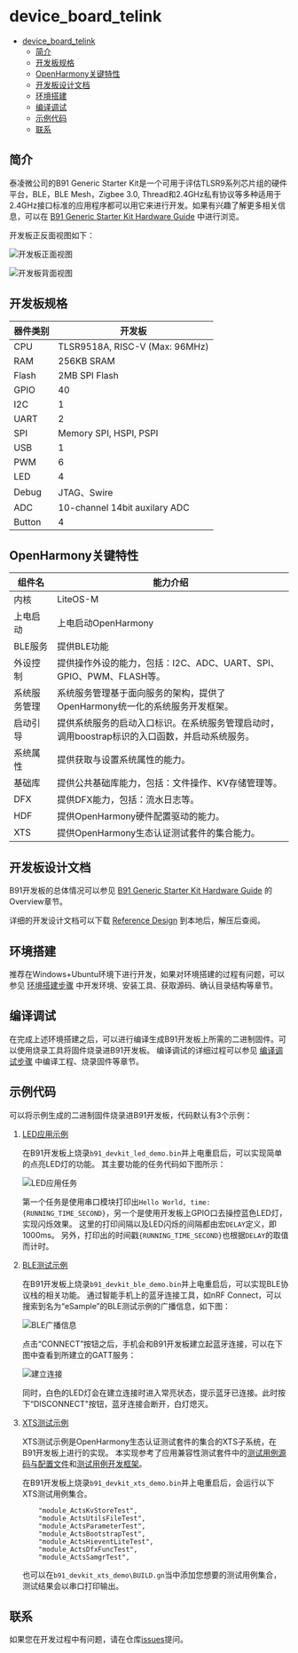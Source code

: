 # device_board_telink

- [device_board_telink](#device_board_telink)
  - [简介](#简介)
  - [开发板规格](#开发板规格)
  - [OpenHarmony关键特性](#openharmony关键特性)
  - [开发板设计文档](#开发板设计文档)
  - [环境搭建](#环境搭建)
  - [编译调试](#编译调试)
  - [示例代码](#示例代码)
  - [联系](#联系)

## 简介

泰凌微公司的B91 Generic Starter Kit是一个可用于评估TLSR9系列芯片组的硬件平台，BLE，BLE Mesh，Zigbee 3.0, Thread和2.4GHz私有协议等多种适用于2.4GHz接口标准的应用程序都可以用它来进行开发。如果有兴趣了解更多相关信息，可以在 [B91 Generic Starter Kit Hardware Guide](http://wiki.telink-semi.cn/wiki/Hardware/B91_Generic_Starter_Kit_Hardware_Guide/) 中进行浏览。

开发板正反面视图如下：

![开发板正面视图](image/TLSR9518ADK80D_Top_View.png)

![开发板背面视图](image/TLSR9518ADK80D_Bottom_View.png)

## 开发板规格

| 器件类别  |              开发板              |
| ---------- | -------------------------------- |
| CPU       | TLSR9518A, RISC-V (Max: 96MHz) |
| RAM       | 256KB SRAM                       |
| Flash      | 2MB SPI Flash                    |
| GPIO      | 40                             |
| I2C      | 1                               |
| UART       | 2                                |
| SPI      | Memory SPI, HSPI, PSPI       |
| USB      | 1                            |
| PWM      | 6                             |
| LED      | 4                                |
| Debug     | JTAG、Swire               |
| ADC      | 10-channel 14bit auxilary ADC |
| Button    | 4 |

## OpenHarmony关键特性

| 组件名       | 能力介绍                                                                                       |
| -------------- | ------------------------------------------------------------------------------------------------ |
| 内核         | LiteOS-M                                                                                        |
| 上电启动     | 上电启动OpenHarmony                                                                          |
| BLE服务      | 提供BLE功能                                          |
| 外设控制     | 提供操作外设的能力，包括：I2C、ADC、UART、SPI、GPIO、PWM、FLASH等。                      |
| 系统服务管理 | 系统服务管理基于面向服务的架构，提供了OpenHarmony统一化的系统服务开发框架。                  |
| 启动引导     | 提供系统服务的启动入口标识。在系统服务管理启动时，调用boostrap标识的入口函数，并启动系统服务。 |
| 系统属性     | 提供获取与设置系统属性的能力。                                                                   |
| 基础库       | 提供公共基础库能力，包括：文件操作、KV存储管理等。                                                      |
| DFX          | 提供DFX能力，包括：流水日志等。                                                     |
| HDF           | 提供OpenHarmony硬件配置驱动的能力。                                                         |
| XTS          | 提供OpenHarmony生态认证测试套件的集合能力。                                                    |

## 开发板设计文档

B91开发板的总体情况可以参见 [B91 Generic Starter Kit Hardware Guide](http://wiki.telink-semi.cn/wiki/Hardware/B91_Generic_Starter_Kit_Hardware_Guide/) 的Overview章节。

详细的开发设计文档可以下载 [Reference Design](http://wiki.telink-semi.cn/doc/hw/B91_DevelopmentBoard_TLSR9518ADK80D.zip) 到本地后，解压后查阅。

## 环境搭建

推荐在Windows+Ubuntu环境下进行开发，如果对环境搭建的过程有问题，可以参见 [环境搭建步骤](https://gitee.com/openharmony-sig/device_soc_telink/blob/master/README_zh.md#安装工具) 中开发环境、安装工具、获取源码、确认目录结构等章节。

## 编译调试

在完成上述环境搭建之后，可以进行编译生成B91开发板上所需的二进制固件。可以使用烧录工具将固件烧录进B91开发板。
编译调试的详细过程可以参见 [编译调试步骤](https://gitee.com/openharmony-sig/device_soc_telink/blob/master/README_zh.md#编译工程) 中编译工程、烧录固件等章节。

## 示例代码

可以将示例生成的二进制固件烧录进B91开发板，代码默认有3个示例：

1. [LED应用示例](https://gitee.com/openharmony-sig/vendor_telink/tree/master/b91_devkit_led_demo)

    在B91开发板上烧录`b91_devkit_led_demo.bin`并上电重启后，可以实现简单的点亮LED灯的功能。
    其主要功能的任务代码如下图所示：

    ![LED应用任务](image/led_code.png)

    第一个任务是使用串口模块打印出`Hello World, time:{RUNNING_TIME_SECOND}`，另一个是使用开发板上GPIO口去操控蓝色LED灯，实现闪烁效果。
    这里的打印间隔以及LED闪烁的间隔都由宏`DELAY`定义，即1000ms。
    另外，打印出的时间戳`{RUNNING_TIME_SECOND}`也根据`DELAY`的取值而计时。

2. [BLE测试示例](https://gitee.com/openharmony-sig/vendor_telink/tree/master/b91_devkit_ble_demo)

    在B91开发板上烧录`b91_devkit_ble_demo.bin`并上电重启后，可以实现BLE协议栈的相关功能。
    通过智能手机上的蓝牙连接工具，如nRF Connect，可以搜索到名为“eSample”的BLE测试示例的广播信息，如下图：

    ![BLE广播信息](image/eSample.jpg)

    点击“CONNECT”按钮之后，手机会和B91开发板建立起蓝牙连接，可以在下图中查看到所建立的GATT服务：

    ![建立连接](image/connected.jpg)

    同时，白色的LED灯会在建立连接时进入常亮状态，提示蓝牙已连接。此时按下“DISCONNECT"按钮，蓝牙连接会断开，白灯熄灭。

3. [XTS测试示例](https://gitee.com/openharmony-sig/vendor_telink/tree/master/b91_devkit_xts_demo)

    XTS测试示例是OpenHarmony生态认证测试套件的集合的XTS子系统，在B91开发板上进行的实现。
    本实现参考了应用兼容性测试套件中的[测试用例源码与配置文件](https://gitee.com/openharmony/xts_acts)和[测试用例开发框架](https://gitee.com/openharmony/xts_tools)。

    在B91开发板上烧录`b91_devkit_xts_demo.bin`并上电重启后，会运行以下XTS测试用例集合。

    ```shell
        "module_ActsKvStoreTest",
        "module_ActsUtilsFileTest",
        "module_ActsParameterTest",
        "module_ActsBootstrapTest",
        "module_ActsHieventLiteTest",
        "module_ActsDfxFuncTest",
        "module_ActsSamgrTest",
    ```

    也可以在`b91_devkit_xts_demo\BUILD.gn`当中添加您想要的测试用例集合，测试结果会以串口打印输出。

## 联系

如果您在开发过程中有问题，请在仓库[issues](https://gitee.com/openharmony-sig/device_board_telink/issues)提问。
